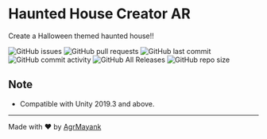 # Haunted House Creator AR
Create a Halloween themed haunted house!!

![GitHub issues](https://img.shields.io/github/issues/AgrMayank/HauntedHouseCreatorAR?label=Issues&style=flat-square)
![GitHub pull requests](https://img.shields.io/github/issues-pr/AgrMayank/HauntedHouseCreatorAR?label=Pull%20Requests&style=flat-square)
![GitHub last commit](https://img.shields.io/github/last-commit/AgrMayank/HauntedHouseCreatorAR?label=Last%20Commit&style=flat-square)
![GitHub commit activity](https://img.shields.io/github/commit-activity/m/AgrMayank/HauntedHouseCreatorAR?label=Commit%20Activity&style=flat-square)
![GitHub All Releases](https://img.shields.io/github/downloads/AgrMayank/HauntedHouseCreatorAR/total?label=Downloads&style=flat-square)
![GitHub repo size](https://img.shields.io/github/repo-size/AgrMayank/HauntedHouseCreatorAR?label=Repo%20Size&style=flat-square)

## Note
- Compatible with Unity 2019.3 and above.

<hr>

Made with ❤ by [AgrMayank](https://AgrMayank.GitHub.io)
